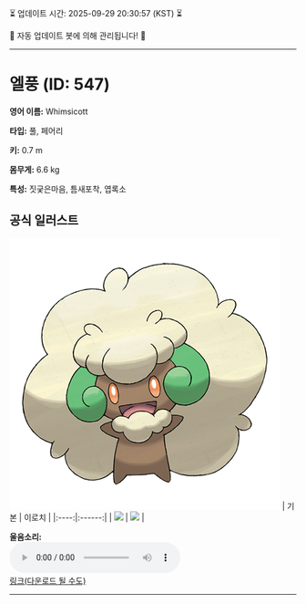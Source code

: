 
⏳ 업데이트 시간: 2025-09-29 20:30:57 (KST) ⏳

🤖 자동 업데이트 봇에 의해 관리됩니다! 🤖

---

# 엘풍 (ID: 547)
**영어 이름:** Whimsicott

**타입:** 풀, 페어리

**키:** 0.7 m

**몸무게:** 6.6 kg

**특성:** 짓궂은마음, 틈새포착, 엽록소

## 공식 일러스트
![](https://raw.githubusercontent.com/PokeAPI/sprites/master/sprites/pokemon/other/official-artwork/547.png)
| 기본 | 이로치 |
|:----:|:------:|
| <img src="http://play.pokemonshowdown.com/sprites/ani/whimsicott.gif" width="200"> | <img src="http://play.pokemonshowdown.com/sprites/ani-shiny/whimsicott.gif" width="200"> |

**울음소리:**<br><audio controls src="https://raw.githubusercontent.com/PokeAPI/cries/main/cries/pokemon/latest/547.ogg"></audio><br> [링크(다운로드 될 수도)](https://raw.githubusercontent.com/PokeAPI/cries/main/cries/pokemon/latest/547.ogg)


---
